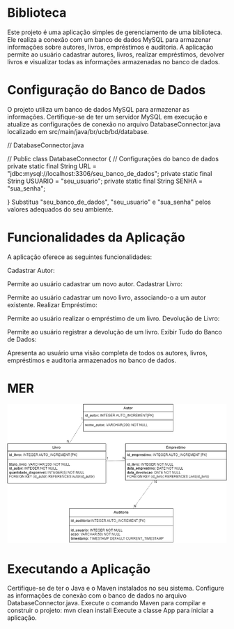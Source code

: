 # Biblioteca
Este projeto é uma aplicação simples de gerenciamento de uma biblioteca. Ele realiza a conexão com um banco de dados MySQL para armazenar informações sobre autores, livros, empréstimos e auditoria. A aplicação permite ao usuário cadastrar autores, livros, realizar empréstimos, devolver livros e visualizar todas as informações armazenadas no banco de dados.

# Configuração do Banco de Dados
O projeto utiliza um banco de dados MySQL para armazenar as informações. Certifique-se de ter um servidor MySQL em execução e atualize as configurações de conexão no arquivo DatabaseConnector.java localizado em src/main/java/br/ucb/bd/database.

// DatabaseConnector.java

 // Public class DatabaseConnector {
    // Configurações do banco de dados
    private static final String URL = "jdbc:mysql://localhost:3306/seu_banco_de_dados";
    private static final String USUARIO = "seu_usuario";
    private static final String SENHA = "sua_senha";
    
 } 
Substitua "seu_banco_de_dados", "seu_usuario" e "sua_senha" pelos valores adequados do seu ambiente.

# Funcionalidades da Aplicação
A aplicação oferece as seguintes funcionalidades:

Cadastrar Autor:

Permite ao usuário cadastrar um novo autor.
Cadastrar Livro:

Permite ao usuário cadastrar um novo livro, associando-o a um autor existente.
Realizar Empréstimo:

Permite ao usuário realizar o empréstimo de um livro.
Devolução de Livro:

Permite ao usuário registrar a devolução de um livro.
Exibir Tudo do Banco de Dados:

Apresenta ao usuário uma visão completa de todos os autores, livros, empréstimos e auditoria armazenados no banco de dados.
# MER
![MER-BIBLIOTECA](MER-BIBLIOTECA.png)

# Executando a Aplicação
Certifique-se de ter o Java e o Maven instalados no seu sistema.
Configure as informações de conexão com o banco de dados no arquivo DatabaseConnector.java.
Execute o comando Maven para compilar e construir o projeto:
mvn clean install
Execute a classe App para iniciar a aplicação.
